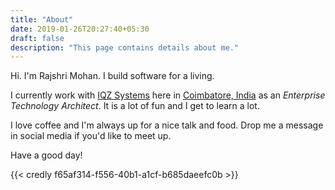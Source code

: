 ```yaml
---
title: "About"
date: 2019-01-26T20:27:40+05:30
draft: false
description: "This page contains details about me."
---
```


Hi. I'm Rajshri Mohan. I build software for a living.

I currently work with [IQZ Systems][iqz-systems] here in [Coimbatore, India][coimbatore] as an _Enterprise Technology Architect_. It is a lot of fun and I get to learn a lot.

I love coffee and I'm always up for a nice talk and food. Drop me a message in social media if you'd like to meet up.

Have a good day!

{{< credly f65af314-f556-40b1-a1cf-b685daeefc0b >}}

[iqz-systems]: https://iqzsystems.com

[coimbatore]: https://goo.gl/maps/aAJFV744q4A2
